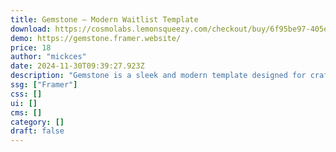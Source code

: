 ```yaml
---
title: Gemstone — Modern Waitlist Template
download: https://cosmolabs.lemonsqueezy.com/checkout/buy/6f95be97-405e-4285-b3ed-145dae54f7be
demo: https://gemstone.framer.website/
price: 18
author: "mickces"
date: 2024-11-30T09:39:27.923Z
description: "Gemstone is a sleek and modern template designed for crafting an exclusive waitlist for your future endeavors."
ssg: ["Framer"]
css: []
ui: []
cms: []
category: []
draft: false
---
```

